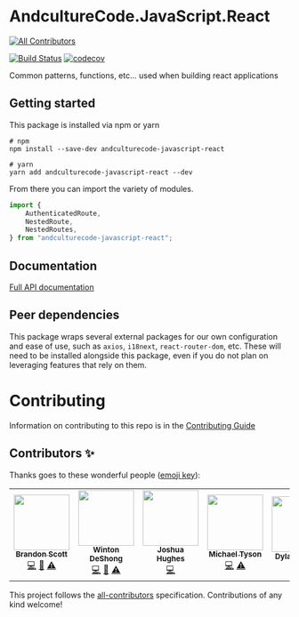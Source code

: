 # AndcultureCode.JavaScript.React
<!-- ALL-CONTRIBUTORS-BADGE:START - Do not remove or modify this section -->
[![All Contributors](https://img.shields.io/badge/all_contributors-5-orange.svg?style=flat-square)](#contributors-)
<!-- ALL-CONTRIBUTORS-BADGE:END -->

[![Build Status](https://travis-ci.org/AndcultureCode/AndcultureCode.JavaScript.React.svg?branch=master)](https://travis-ci.org/AndcultureCode/AndcultureCode.JavaScript.React)
[![codecov](https://codecov.io/gh/AndcultureCode/AndcultureCode.JavaScript.React/branch/master/graph/badge.svg)](https://codecov.io/gh/AndcultureCode/AndcultureCode.JavaScript.React)

Common patterns, functions, etc... used when building react applications

## Getting started

This package is installed via npm or yarn

```shell
# npm
npm install --save-dev andculturecode-javascript-react

# yarn
yarn add andculturecode-javascript-react --dev
```

From there you can import the variety of modules.

```typescript
import {
    AuthenticatedRoute,
    NestedRoute,
    NestedRoutes,
} from "andculturecode-javascript-react";
```

## Documentation

[Full API documentation](docs/README.md)

## Peer dependencies

This package wraps several external packages for our own configuration and ease of use, such as `axios`, `i18next`, `react-router-dom`, etc. These will need to be installed alongside this package, even if you do not plan on leveraging features that rely on them.

# Contributing

Information on contributing to this repo is in the [Contributing Guide](CONTRIBUTING.md)

## Contributors ✨

Thanks goes to these wonderful people ([emoji key](https://allcontributors.org/docs/en/emoji-key)):

<!-- ALL-CONTRIBUTORS-LIST:START - Do not remove or modify this section -->
<!-- prettier-ignore-start -->
<!-- markdownlint-disable -->
<table>
  <tr>
    <td align="center"><a href="https://github.com/brandongregoryscott"><img src="https://avatars.githubusercontent.com/u/11774799?v=4?s=100" width="100px;" alt=""/><br /><sub><b>Brandon Scott</b></sub></a><br /><a href="https://github.com/AndcultureCode/AndcultureCode.JavaScript.React/commits?author=brandongregoryscott" title="Code">💻</a> <a href="https://github.com/AndcultureCode/AndcultureCode.JavaScript.React/commits?author=brandongregoryscott" title="Documentation">📖</a> <a href="https://github.com/AndcultureCode/AndcultureCode.JavaScript.React/commits?author=brandongregoryscott" title="Tests">⚠️</a></td>
    <td align="center"><a href="https://winton.me"><img src="https://avatars.githubusercontent.com/u/48424?v=4?s=100" width="100px;" alt=""/><br /><sub><b>Winton DeShong</b></sub></a><br /><a href="https://github.com/AndcultureCode/AndcultureCode.JavaScript.React/commits?author=wintondeshong" title="Code">💻</a> <a href="https://github.com/AndcultureCode/AndcultureCode.JavaScript.React/commits?author=wintondeshong" title="Documentation">📖</a> <a href="https://github.com/AndcultureCode/AndcultureCode.JavaScript.React/commits?author=wintondeshong" title="Tests">⚠️</a></td>
    <td align="center"><a href="https://github.com/jhugs"><img src="https://avatars.githubusercontent.com/u/14300627?v=4?s=100" width="100px;" alt=""/><br /><sub><b>Joshua Hughes</b></sub></a><br /><a href="https://github.com/AndcultureCode/AndcultureCode.JavaScript.React/commits?author=jhugs" title="Code">💻</a></td>
    <td align="center"><a href="http://mytydev.com"><img src="https://avatars.githubusercontent.com/u/37794?v=4?s=100" width="100px;" alt=""/><br /><sub><b>Michael Tyson</b></sub></a><br /><a href="https://github.com/AndcultureCode/AndcultureCode.JavaScript.React/commits?author=myty" title="Code">💻</a> <a href="https://github.com/AndcultureCode/AndcultureCode.JavaScript.React/commits?author=myty" title="Tests">⚠️</a></td>
    <td align="center"><a href="http://resume.dylanjustice.com"><img src="https://avatars.githubusercontent.com/u/22502365?v=4?s=100" width="100px;" alt=""/><br /><sub><b>Dylan Justice</b></sub></a><br /><a href="https://github.com/AndcultureCode/AndcultureCode.JavaScript.React/pulls?q=is%3Apr+reviewed-by%3Adylanjustice" title="Reviewed Pull Requests">👀</a></td>
  </tr>
</table>

<!-- markdownlint-restore -->
<!-- prettier-ignore-end -->

<!-- ALL-CONTRIBUTORS-LIST:END -->

This project follows the [all-contributors](https://github.com/all-contributors/all-contributors) specification. Contributions of any kind welcome!